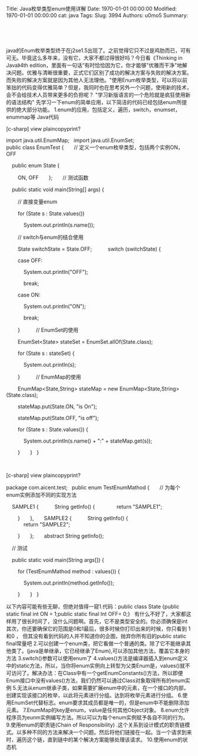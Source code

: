 Title: Java枚举类型enum使用详解
Date: 1970-01-01 00:00:00
Modified: 1970-01-01 00:00:00
cat: java
Tags: 
Slug: 3994
Authors: u0mo5 
Summary: 


 
 

 

java的Enum枚举类型终于在j2se1.5出现了。之前觉得它只不过是鸡肋而已，可有可无。毕竟这么多年来，没有它，大家不都过得很好吗？今日看《Thinking in Java》4th edition，里面有一句话“有时恰恰因为它，你才能够"优雅而干净"地解决问题。优雅与清晰很重要，正式它们区别了成功的解决方案与失败的解决方案。而失败的解决方案就是因为其他人无法理他。"使用Enum枚举类型，可以将以前笨拙的代码变得优雅简单？但是，我同时也在思考另外一个问题，使用新的技术，会不会给技术人员带来更多的负担呢？
"学习新版语言的一个危险就是疯狂使用新的语法结构"
先学习一下enum的简单应用，以下简洁的代码已经包括enum所提供的绝大部分功能。
1.enum的应用，包括定义，遍历，switch，enumset，enummap等
Java代码 
 



[c-sharp] view plaincopyprint?
 



import java.util.EnumMap;  
import java.util.EnumSet;  
public class EnumTest {  
    // 定义一个enum枚举类型，包括两个实例ON，OFF  

    public enum State {  

        ON, OFF  
    };  
    // 测试函数  

    public static void main(String[] args) {  

        // 直接变量enum  

        for (State s : State.values())  

            System.out.println(s.name());  

        // switch与enum的结合使用  

        State switchState = State.OFF;  
        switch (switchState) {  

        case OFF:  

            System.out.println("OFF");  

            break;  

        case ON:  

            System.out.println("ON");  

            break;  

        }  
        // EnumSet的使用  

        EnumSet&lt;State&gt; stateSet = EnumSet.allOf(State.class);  

        for (State s : stateSet) {  

            System.out.println(s);  

        }  
        // EnumMap的使用  

        EnumMap&lt;State,String&gt; stateMap = new EnumMap&lt;State,String&gt;(State.class);  

        stateMap.put(State.ON, "is On");  

        stateMap.put(State.OFF, "is off");  

        for (State s : State.values()) {  

            System.out.println(s.name() + ":" + stateMap.get(s));  

        }  
    }  
}  


 
 
 
 



[c-sharp] view plaincopyprint?
 



package com.aicent.test;  
public enum TestEnumMathod {  
    // 为每个enum实例添加不同的实现方法  

    SAMPLE1 {  
        String getInfo() {  
            return "SAMPLE1";  

        }  
    },  
    SAMPLE2 {  
        String getInfo() {  
            return "SAMPLE2";  

        }  
    };  
    abstract String getInfo();  

    // 测试  

    public static void main(String args[]) {  

        for (TestEnumMathod method : values()) {  

            System.out.println(method.getInfo());  

        }  
    }  
}  


以下内容可能有些无聊，但绝对值得一窥1.代码：public class State {public static final int ON = 1;public static final Int OFF= 0;}
 
有什么不好了，大家都这样用了很长时间了，没什么问题啊。首先，它不是类型安全的。你必须确保是int其次，你还要确保它的范围是0和1最后，很多时候你打印出来的时候，你只看到 1 和0 ，
但其没有看到代码的人并不知道你的企图，抛弃你所有旧的public static final常量吧
2.可以创建一个enum类，把它看做一个普通的类。除了它不能继承其他类了。(java是单继承，它已经继承了Enum),可以添加其他方法，覆盖它本身的方法
3.switch()参数可以使用enum了
4.values()方法是编译器插入到enum定义中的static方法，所以，当你将enum实例向上转型为父类Enum是，values()就不可访问了。解决办法：在Class中有一个getEnumConstants()方法，所以即便Enum接口中没有values()方法，我们仍然可以通过Class对象取得所有的enum实例
5.无法从enum继承子类，如果需要扩展enum中的元素，在一个接口的内部，创建实现该接口的枚举，以此将元素进行分组。达到将枚举元素进行分组。
6.使用EnumSet代替标志。enum要求其成员都是唯一的，但是enum中不能删除添加元素。
7.EnumMap的key是enum，value是任何其他Object对象。
8.enum允许程序员为eunm实例编写方法。所以可以为每个enum实例赋予各自不同的行为。
9.使用enum的职责链(Chain of Responsibility) .这个关系到设计模式的职责链模式。以多种不同的方法来解决一个问题。然后将他们链接在一起。当一个请求到来时，遍历这个链，直到链中的某个解决方案能够处理该请求。
10.使用enum的状态机


